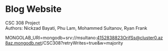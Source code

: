 # Blog Website
CSC 308 Project  
Authors: Nickzad Bayati, Phu Lam, Mohammed Sultanov, Ryan Frank  

MONGOLAB_URI=mongodb+srv://msultano:4152838823OrifSs@cluster0.az8az.mongodb.net/CSC308?retryWrites=true&w=majority  
